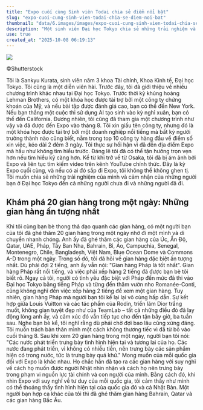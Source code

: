 ```yaml
---
title: "Expo cuối cùng Sinh viên Todai chia sẻ điểm nổi bật"
slug: "expo-cuoi-cung-sinh-vien-todai-chia-se-diem-noi-bat"
thumbnail: "data/6.images/images/expo-cuoi-cung-sinh-vien-todai-chia-se-diem-noi-bat.webp"
description: "Một sinh viên Đại học Tokyo chia sẻ những trải nghiệm và điểm nổi bật tại Expo, khi sự kiện sắp kết thúc, nhấn mạnh những điều đáng tiếc và ấn tượng sâu sắc từ các gian hàng quốc tế."
use: true
created_at: "2025-10-08 06:19:13"
---
```


![](/images/20251007-00010001-otonas-000-4-view.webp)

©Shutterstock

Tôi là Sankyu Kurata, sinh viên năm 3 khoa Tài chính, Khoa Kinh tế, Đại học Tokyo. Tôi cũng là một diễn viên hài.
Trước đây, tôi đã giới thiệu về nhiều chương trình khác nhau tại Đại học Tokyo. Trước thời kỳ khủng hoảng Lehman Brothers, có một khóa học được tài trợ bởi một công ty chứng khoán của Mỹ, và nếu bài tập được đánh giá cao, bạn có thể đến New York. Nếu bạn thắng một cuộc thi sử dụng AI tạo sinh vào kỳ nghỉ xuân, bạn có thể đến California.
Đương nhiên, tôi cũng đã tham gia một chương trình như vậy và đã được đến Expo vào tháng 8. Tôi xin giấu tên công ty, nhưng đó là một khóa học được tài trợ bởi một doanh nghiệp nổi tiếng mà bất kỳ người trưởng thành nào cũng biết, nằm trong top 10 công ty hàng đầu về điểm số xin việc, kéo dài 2 đêm 3 ngày.
Tôi thực sự hối hận vì đã đến địa điểm Expo mà hầu như không tìm hiểu trước. Đáng lẽ tôi đã có thể tận hưởng trọn vẹn hơn nếu tìm hiểu kỹ càng hơn.
Kể từ khi trở về từ Osaka, tôi đã bị ám ảnh bởi Expo và liên tục tìm kiếm video trên kênh YouTube chính thức. Đây là kỳ Expo cuối cùng, và nếu có ai đó sắp đi Expo, tôi không thể không ghen tị.
Tôi muốn chia sẻ những trải nghiệm của mình và cảm nhận của những người bạn ở Đại học Tokyo đến cả những người chưa đi và những người đã đi.

## Khám phá 20 gian hàng trong một ngày: Những gian hàng ấn tượng nhất

Khi tôi cùng bạn bè thong thả dạo quanh các gian hàng, có một người bạn của tôi đã ghé thăm 20 gian hàng trong một ngày nhờ đi một mình và di chuyển nhanh chóng.
Anh ấy đã ghé thăm các gian hàng của Úc, Ấn Độ, Qatar, UAE, Pháp, Tây Ban Nha, Bahrain, Bỉ, Áo, Campuchia, Senegal, Montenegro, Chile, Bangladesh, Việt Nam, Blue Ocean Dome và Commons A-D trong một ngày.
Trong số đó, tôi đã hỏi về gian hàng đặc biệt ấn tượng nhất.
Dù phải đợi 2 tiếng, anh ấy vẫn nói: "Gian hàng Pháp là tốt nhất".
Gian hàng Pháp rất nổi tiếng, và việc phải xếp hàng 2 tiếng đã được bạn bè tôi biết rõ.
Ngay cả tôi, người có tình yêu đặc biệt với Pháp đến mức đã thi vào Đại học Tokyo bằng tiếng Pháp và từng đến thăm vườn nho Romanée-Conti, cũng không nghĩ đến việc xếp hàng 2 tiếng để xem một gian hàng.
Tuy nhiên, gian hàng Pháp mà người bạn tôi kể lại lại vô cùng hấp dẫn.
Sự kết hợp giữa Louis Vuitton và các tác phẩm của Rodin, triển lãm Dior trắng muốt, không gian tuyệt đẹp như của TeamLab – tất cả những điều đó đã lay động lòng anh ấy, và cảm xúc đó vẫn tiếp tục cho đến tận bây giờ, ba tuần sau.
Nghe bạn bè kể, tôi nghĩ rằng dù phải chờ đợi bao lâu cũng xứng đáng. Tôi muốn trách bản thân mình một cách không thương tiếc vì đã từ bỏ vào cuối tháng 8.
Sau khi xem 20 gian hàng trong một ngày, người bạn tôi nói:
"Các nước phát triển trưng bày tình hình hiện tại và tương lai của họ. Các nước đang phát triển, vì không có nhiều tiền, nên trưng bày các sản phẩm hiện có trong nước, tức là trưng bày quá khứ."
Mong muốn của mỗi quốc gia đối với Expo là khác nhau. Họ chắc hẳn đã tạo ra các gian hàng với suy nghĩ về cách họ muốn được người Nhật nhìn nhận và cách họ nên trưng bày trong phạm vi nguồn lực tài chính và con người của mình.
Bằng cách đó, khi nhìn Expo với suy nghĩ về tư duy của mỗi quốc gia, tôi cảm thấy như mình có thể thoáng thấy tình hình hiện tại của quốc gia đó và cả Nhật Bản.
Một người bạn hợp cạ khác của tôi thì đã ghé thăm gian hàng Bahrain, Qatar và các gian hàng Bắc Âu.